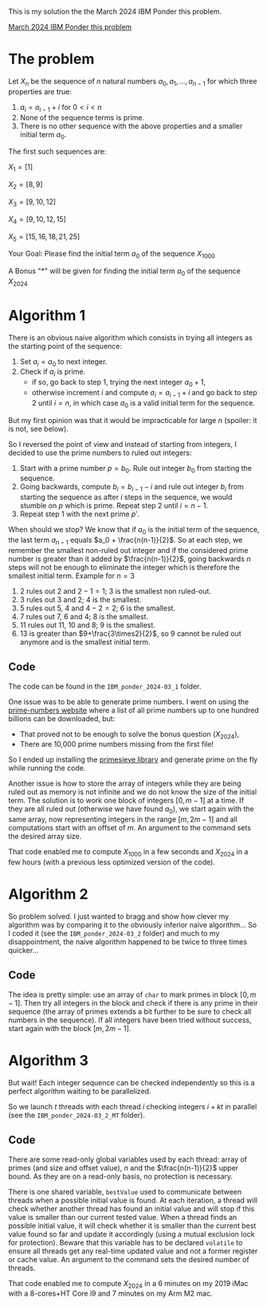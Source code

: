 This is my solution the the March 2024 IBM Ponder this problem.

[March 2024 IBM Ponder this problem](https://research.ibm.com/haifa/ponderthis/challenges/March2024.html)

# The problem

Let $X_n$ be the sequence of $n$ natural numbers $a_0, a_1,\ldots, a_{n-1}$ for which three properties are true:
1. $a_i=a_{i-1} + i$ for $0 < i < n$
2. None of the sequence terms is prime.
3. There is no other sequence with the above properties and a smaller initial term $a_0$.

The first such sequences are:

$X_1 = [1]$

$X_2 = [8,9]$

$X_3 = [9, 10, 12]$

$X_4 = [9, 10, 12, 15]$

$X_5 = [15, 16, 18, 21, 25]$

Your Goal: Please find the initial term $a_0$ of the sequence $X_{1000}$

A Bonus "*" will be given for finding the initial term $a_0$ of the sequence $X_{2024}$

# Algorithm 1

There is an obvious naive algorithm which consists in trying all integers as the starting point of the sequence:

1. Set $a_i=a_0$ to next integer.
2. Check if $a_i$ is prime.
    - if so, go back to step 1, trying the next integer $a_0+1$,
    - otherwise increment $i$ and compute $a_i = a_{i-1} + i$ and go back to step 2 until $i=n$, in which case $a_0$ is a valid initial term for the sequence.

But my first opinion was that it would be impracticable for large $n$ (spoiler: it is not, see below).

So I reversed the point of view and instead of starting from integers, I decided to use the prime numbers to ruled out integers:

1. Start with a prime number $p=b_0$. Rule out integer $b_0$ from starting the sequence.
2. Going backwards, compute $b_i = b_{i-1} - i$ and rule out integer $b_i$ from starting the sequence as after $i$ steps in the sequence, we would stumble on $p$ which is prime. Repeat step 2 until $i=n-1$.
3. Repeat step 1 with the next prime $p'$.

When should we stop? We know that if $a_0$ is the initial term of the sequence, the last term $a_{n-1}$ equals $a_0 + \frac{n(n-1)}{2}$. So at each step, we remember the smallest non-ruled out integer and if the considered prime number is greater than it added by $\frac{n(n-1)}{2}$, going backwards $n$ steps will not be enough to eliminate the integer which is therefore the smallest initial term. Example for $n=3$
1. $2$ rules out $2$ and $2-1=1$; $3$ is the smallest non ruled-out.
2. $3$ rules out $3$ and $2$; $4$ is the smallest.
3. $5$ rules out $5$, $4$ and $4-2=2$; $6$ is the smallest.
4. $7$ rules out $7$, $6$ and $4$; $8$ is the smallest.
5. $11$ rules out $11$, $10$ and $8$; $9$ is the smallest.
6. $13$ is greater than $9+\frac{3\times2}{2}$, so $9$ cannot be ruled out anymore and is the smallest initial term.

## Code

The code can be found in the `IBM_ponder_2024-03_1` folder.

One issue was to be able to generate prime numbers. I went on using the [prime-numbers website](http://www.prime-numbers.org/) where a list of all prime numbers up to one hundred billions can be downloaded, but:
- That proved not to be enough to solve the bonus question ($X_{2024}$),
- There are 10,000 prime numbers missing from the first file!

So I ended up installing the [primesieve library](https://github.com/kimwalisch/primesieve) and generate prime on the fly while running the code.

Another issue is how to store the array of integers while they are being ruled out as memory is not infinite and we do not know the size of the initial term. The solution is to work one block of integers $[0, m-1]$ at a time. If they are all ruled out (otherwise we have found $a_0$), we start again with the same array, now representing integers in the range $[m, 2m-1]$ and all computations start with an offset of $m$. An argument to the command sets the desired array size.

That code enabled me to compute $X_{1000}$ in a few seconds and $X_{2024}$ in a few hours (with a previous less optimized version of the code).

# Algorithm 2

So problem solved. I just wanted to bragg and show how clever my algorithm was by comparing it to the obviously inferior naive algorithm...
So I coded it (see the `IBM_ponder_2024-03_2` folder) and much to my disappointment, the naive algorithm happened to be twice to three times quicker...

## Code

The idea is pretty simple: use an array of `char` to mark primes in block $[0, m-1]$. Then try all integers in the block and check if there is any prime in their sequence (the array of primes extends a bit further to be sure to check all numbers in the sequence). If all integers have been tried without success, start again with the block $[m, 2m-1]$.

# Algorithm 3

But wait! Each integer sequence can be checked independently so this is a perfect algorithm waiting to be parallelized.

So we launch $t$ threads with each thread $i$ checking integers $i+kt$ in parallel (see the `IBM_ponder_2024-03_2_MT` folder).

## Code
There are some read-only global variables used by each thread: array of primes (and size and offset value), $n$ and the $\frac{n(n-1)}{2}$ upper bound. As they are on a read-only basis, no protection is necessary.

There is one shared variable, `bestValue` used to communicate between threads when a possible initial value is found. At each iteration, a thread will check whether another thread has found an initial value and will stop if this value is smaller than our current tested value. When a thread finds an possible initial value, it will check whether it is smaller than the current best value found so far and update it accordingly (using a mutual exclusion lock for protection). Beware that this variable has to be declared `volatile` to ensure all threads get any real-time updated value and not a former register or cache value. An argument to the command sets the desired number of threads.

That code enabled me to compute $X_{2024}$ in a 6 minutes on my 2019 iMac with a 8-cores+HT Core i9 and 7 minutes on my Arm M2 mac.






